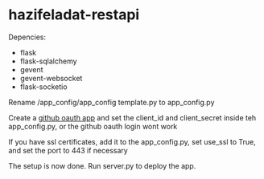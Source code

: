 # hazifeladat-restapi

Depencies:
- flask
- flask-sqlalchemy
- gevent
- gevent-websocket
- flask-socketio

Rename /app_config/app_config template.py to app_config.py

Create a [github oauth app](https://github.com/settings/developers) and set the client_id and client_secret inside teh app_config.py, or the github oauth login wont work

If you have ssl certificates, add it to the app_config.py, set use_ssl to True, and set the port to 443 if necessary

The setup is now done. Run server.py to deploy the app.
